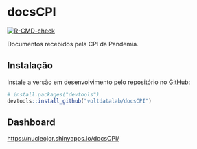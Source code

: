 
<!-- README.md is generated from README.Rmd. Please edit that file -->

# docsCPI

<!-- badges: start -->

[![R-CMD-check](https://github.com/voltdatalab/docsCPI/workflows/R-CMD-check/badge.svg)](https://github.com/voltdatalab/docsCPI/actions)
<!-- badges: end -->

Documentos recebidos pela CPI da Pandemia.

## Instalação

Instale a versão em desenvolvimento pelo repositório no
[GitHub](https://github.com/):

``` r
# install.packages("devtools")
devtools::install_github("voltdatalab/docsCPI")
```

## Dashboard

<https://nucleojor.shinyapps.io/docsCPI/>

